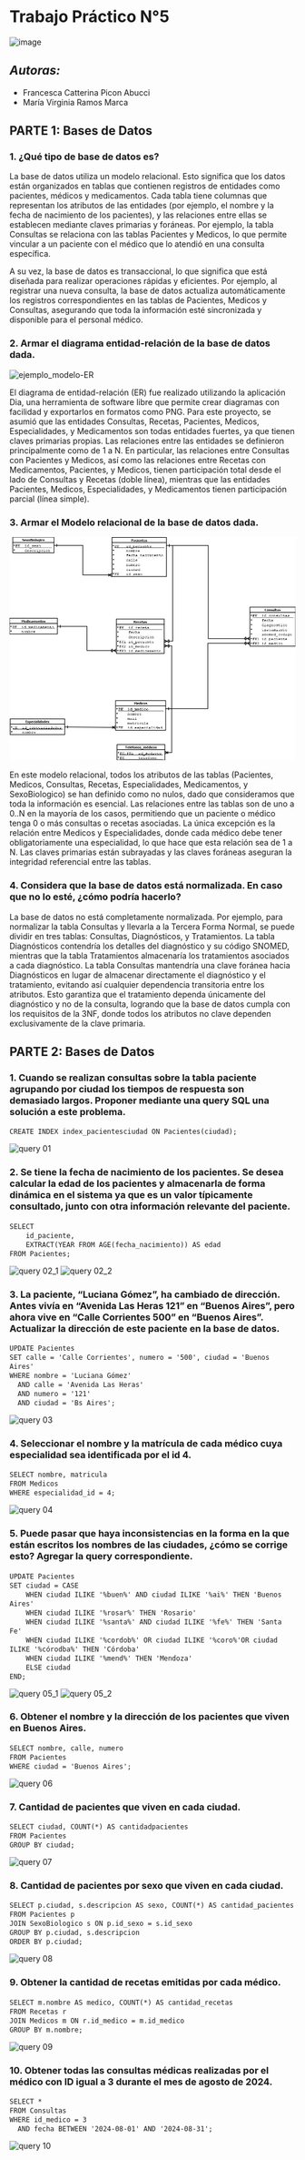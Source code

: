 # Trabajo Práctico N°5
![image](https://github.com/user-attachments/assets/f2e54dc0-6027-4cd7-817a-a42e47570113)

## _Autoras:_ 
* Francesca Catterina Picon Abucci
* María Virginia Ramos Marca

## **PARTE 1:** Bases de Datos

### 1. ¿Qué tipo de base de datos es? 

La base de datos utiliza un modelo relacional. Esto significa que los datos están organizados en tablas que contienen registros de entidades como pacientes, médicos y medicamentos. Cada tabla tiene columnas que representan los atributos de las entidades (por ejemplo, el nombre y la fecha de nacimiento de los pacientes), y las relaciones entre ellas se establecen mediante claves primarias y foráneas. Por ejemplo, la tabla Consultas se relaciona con las tablas Pacientes y Medicos, lo que permite vincular a un paciente con el médico que lo atendió en una consulta específica.

A su vez, la base de datos es transaccional, lo que significa que está diseñada para realizar operaciones rápidas y eficientes. Por ejemplo, al registrar una nueva consulta, la base de datos actualiza automáticamente los registros correspondientes en las tablas de Pacientes, Medicos y Consultas, asegurando que toda la información esté sincronizada y disponible para el personal médico.

### 2. Armar el diagrama entidad-relación de la base de datos dada. 
<img src="imágenes/Diagrama.png" alt="ejemplo_modelo-ER" style="width:500px;"/>

El diagrama de entidad-relación (ER) fue realizado utilizando la aplicación Dia, una herramienta de software libre que permite crear diagramas con facilidad y exportarlos en formatos como PNG. Para este proyecto, se asumió que las entidades Consultas, Recetas, Pacientes, Medicos, Especialidades, y Medicamentos son todas entidades fuertes, ya que tienen claves primarias propias. Las relaciones entre las entidades se definieron principalmente como de 1 a N. En particular, las relaciones entre Consultas con Pacientes y Medicos, así como las relaciones entre Recetas con Medicamentos, Pacientes, y Medicos, tienen participación total desde el lado de Consultas y Recetas (doble línea), mientras que las entidades Pacientes, Medicos, Especialidades, y Medicamentos tienen participación parcial (línea simple).

### 3. Armar el Modelo relacional de la base de datos dada.
![modelo_relacional](imágenes/Modelo.png)

En este modelo relacional, todos los atributos de las tablas (Pacientes, Medicos, Consultas, Recetas, Especialidades, Medicamentos, y SexoBiologico) se han definido como no nulos, dado que consideramos que toda la información es esencial. Las relaciones entre las tablas son de uno a 0..N en la mayoría de los casos, permitiendo que un paciente o médico tenga 0 o más consultas o recetas asociadas. La única excepción es la relación entre Medicos y Especialidades, donde cada médico debe tener obligatoriamente una especialidad, lo que hace que esta relación sea de 1 a N. Las claves primarias están subrayadas y las claves foráneas aseguran la integridad referencial entre las tablas.

### 4. Considera que la base de datos está normalizada. En caso que no lo esté, ¿cómo podría hacerlo?

La base de datos no está completamente normalizada. Por ejemplo, para normalizar la tabla Consultas y llevarla a la Tercera Forma Normal, se puede dividir en tres tablas: Consultas, Diagnósticos, y Tratamientos. La tabla Diagnósticos contendría los detalles del diagnóstico y su código SNOMED, mientras que la tabla Tratamientos almacenaría los tratamientos asociados a cada diagnóstico. La tabla Consultas mantendría una clave foránea hacia Diagnósticos en lugar de almacenar directamente el diagnóstico y el tratamiento, evitando así cualquier dependencia transitoria entre los atributos. Esto garantiza que el tratamiento dependa únicamente del diagnóstico y no de la consulta, logrando que la base de datos cumpla con los requisitos de la 3NF, donde todos los atributos no clave dependen exclusivamente de la clave primaria.


## **PARTE 2:** Bases de Datos

### 1. Cuando se realizan consultas sobre la tabla paciente agrupando por ciudad los tiempos de respuesta son demasiado largos. Proponer mediante una query SQL una solución a este problema.

```
CREATE INDEX index_pacientesciudad ON Pacientes(ciudad);
```
![query 01](imágenes/queries_resultados/01.png)

### 2. Se tiene la fecha de nacimiento de los pacientes. Se desea calcular la edad de los pacientes y almacenarla de forma dinámica en el sistema ya que es un valor típicamente consultado, junto con otra información relevante del paciente.

```
SELECT 
    id_paciente,
    EXTRACT(YEAR FROM AGE(fecha_nacimiento)) AS edad
FROM Pacientes;
```
![query 02_1](imágenes/queries_resultados/02_1.png)
![query 02_2](imágenes/queries_resultados/02_2.png)

### 3. La paciente, “Luciana Gómez”, ha cambiado de dirección. Antes vivía en “Avenida Las Heras 121” en “Buenos Aires”, pero ahora vive en “Calle Corrientes 500” en “Buenos Aires”. Actualizar la dirección de este paciente en la base de datos.

```
UPDATE Pacientes
SET calle = 'Calle Corrientes', numero = '500', ciudad = 'Buenos Aires'
WHERE nombre = 'Luciana Gómez' 
  AND calle = 'Avenida Las Heras' 
  AND numero = '121'
  AND ciudad = 'Bs Aires';
```
![query 03](imágenes/queries_resultados/03.png)

### 4. Seleccionar el nombre y la matrícula de cada médico cuya especialidad sea identificada por el id 4.

```
SELECT nombre, matricula
FROM Medicos
WHERE especialidad_id = 4;
```
![query 04](imágenes/queries_resultados/04.png)

### 5. Puede pasar que haya inconsistencias en la forma en la que están escritos los nombres de las ciudades, ¿cómo se corrige esto? Agregar la query correspondiente.

```
UPDATE Pacientes
SET ciudad = CASE
    WHEN ciudad ILIKE '%buen%' AND ciudad ILIKE '%ai%' THEN 'Buenos Aires'
    WHEN ciudad ILIKE '%rosar%' THEN 'Rosario'
    WHEN ciudad ILIKE '%santa%' AND ciudad ILIKE '%fe%' THEN 'Santa Fe'
    WHEN ciudad ILIKE '%cordob%' OR ciudad ILIKE '%coro%'OR ciudad ILIKE '%córodba%' THEN 'Córdoba'
    WHEN ciudad ILIKE '%mend%' THEN 'Mendoza'
    ELSE ciudad
END;
```
![query 05_1](imágenes/queries_resultados/05_1.png)
![query 05_2](imágenes/queries_resultados/05_2.png)

### 6. Obtener el nombre y la dirección de los pacientes que viven en Buenos Aires.

```
SELECT nombre, calle, numero
FROM Pacientes
WHERE ciudad = 'Buenos Aires';
```
![query 06](imágenes/queries_resultados/06.png)

### 7. Cantidad de pacientes que viven en cada ciudad.

```
SELECT ciudad, COUNT(*) AS cantidadpacientes
FROM Pacientes
GROUP BY ciudad;
```
![query 07](imágenes/queries_resultados/07.png)

### 8. Cantidad de pacientes por sexo que viven en cada ciudad.

```
SELECT p.ciudad, s.descripcion AS sexo, COUNT(*) AS cantidad_pacientes
FROM Pacientes p
JOIN SexoBiologico s ON p.id_sexo = s.id_sexo
GROUP BY p.ciudad, s.descripcion
ORDER BY p.ciudad;
```
![query 08](imágenes/queries_resultados/08.png)

### 9. Obtener la cantidad de recetas emitidas por cada médico.

```
SELECT m.nombre AS medico, COUNT(*) AS cantidad_recetas
FROM Recetas r
JOIN Medicos m ON r.id_medico = m.id_medico
GROUP BY m.nombre;
```
![query 09](imágenes/queries_resultados/09.png)

### 10. Obtener todas las consultas médicas realizadas por el médico con ID igual a 3 durante el mes de agosto de 2024.

```
SELECT *
FROM Consultas
WHERE id_medico = 3
  AND fecha BETWEEN '2024-08-01' AND '2024-08-31';
```
![query 10](imágenes/queries_resultados/10.png)